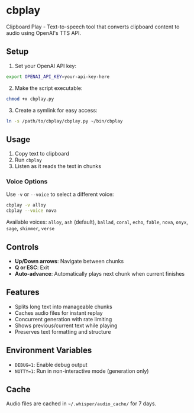 # cbplay

Clipboard Play - Text-to-speech tool that converts clipboard content to audio using OpenAI's TTS API.

## Setup

1. Set your OpenAI API key:
```bash
export OPENAI_API_KEY=your-api-key-here
```

2. Make the script executable:
```bash
chmod +x cbplay.py
```

3. Create a symlink for easy access:
```bash
ln -s /path/to/cbplay/cbplay.py ~/bin/cbplay
```

## Usage

1. Copy text to clipboard
2. Run `cbplay`
3. Listen as it reads the text in chunks

### Voice Options

Use `-v` or `--voice` to select a different voice:

```bash
cbplay -v alloy
cbplay --voice nova
```

Available voices: `alloy`, `ash` (default), `ballad`, `coral`, `echo`, `fable`, `nova`, `onyx`, `sage`, `shimmer`, `verse`

## Controls

- **Up/Down arrows**: Navigate between chunks
- **Q or ESC**: Exit
- **Auto-advance**: Automatically plays next chunk when current finishes

## Features

- Splits long text into manageable chunks
- Caches audio files for instant replay
- Concurrent generation with rate limiting
- Shows previous/current text while playing
- Preserves text formatting and structure

## Environment Variables

- `DEBUG=1`: Enable debug output
- `NOTTY=1`: Run in non-interactive mode (generation only)

## Cache

Audio files are cached in `~/.whisper/audio_cache/` for 7 days.
